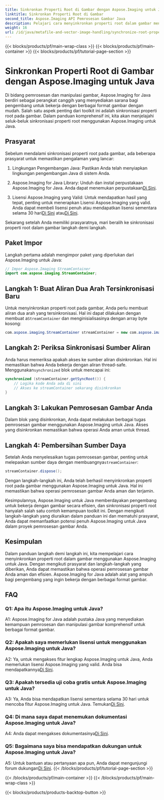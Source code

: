 ```yaml
---
title: Sinkronkan Properti Root di Gambar dengan Aspose.Imaging untuk Java
linktitle: Sinkronkan Properti Root di Gambar
second_title: Aspose.Imaging API Pemrosesan Gambar Java
description: Pelajari cara menyinkronkan properti root dalam gambar menggunakan Aspose.Imaging untuk Java. Pastikan pemrosesan gambar aman untuk thread dengan panduan langkah demi langkah ini.
weight: 16
url: /id/java/metafile-and-vector-image-handling/synchronize-root-property-in-images/
---
```


{{< blocks/products/pf/main-wrap-class >}}
{{< blocks/products/pf/main-container >}}
{{< blocks/products/pf/tutorial-page-section >}}

# Sinkronkan Properti Root di Gambar dengan Aspose.Imaging untuk Java

Di bidang pemrosesan dan manipulasi gambar, Aspose.Imaging for Java berdiri sebagai perangkat canggih yang menyediakan sarana bagi pengembang untuk bekerja dengan berbagai format gambar dengan mudah. Salah satu aspek penting dari toolkit ini adalah sinkronisasi properti root pada gambar. Dalam panduan komprehensif ini, kita akan menjelajahi seluk-beluk sinkronisasi properti root menggunakan Aspose.Imaging untuk Java.

## Prasyarat

Sebelum mendalami sinkronisasi properti root pada gambar, ada beberapa prasyarat untuk memastikan pengalaman yang lancar:

1. Lingkungan Pengembangan Java: Pastikan Anda telah menyiapkan lingkungan pengembangan Java di sistem Anda.

2.  Aspose.Imaging for Java Library: Unduh dan instal perpustakaan Aspose.Imaging for Java. Anda dapat menemukan perpustakaan[Di Sini](https://releases.aspose.com/imaging/java/).

3. Lisensi Aspose.Imaging yang Valid: Untuk mendapatkan hasil yang tepat, penting untuk menerapkan Lisensi Aspose.Imaging yang valid. Anda dapat membeli lisensi penuh atau mendapatkan lisensi sementara selama 30 hari[Di Sini](https://purchase.aspose.com/buy) atau[Di Sini](https://purchase.aspose.com/temporary-license/).

Sekarang setelah Anda memiliki prasyaratnya, mari beralih ke sinkronisasi properti root dalam gambar langkah demi langkah.

## Paket Impor

Langkah pertama adalah mengimpor paket yang diperlukan dari Aspose.Imaging untuk Java:

```java
// Impor Aspose.Imaging StreamContainer
import com.aspose.imaging.StreamContainer;
```

## Langkah 1: Buat Aliran Dua Arah Tersinkronisasi Baru

 Untuk menyinkronkan properti root pada gambar, Anda perlu membuat aliran dua arah yang tersinkronisasi. Hal ini dapat dilakukan dengan membuat a`StreamContainer` dan menginisialisasinya dengan array byte kosong:

```java
com.aspose.imaging.StreamContainer streamContainer = new com.aspose.imaging.StreamContainer(new java.io.ByteArrayInputStream(new byte[0]));
```

## Langkah 2: Periksa Sinkronisasi Sumber Aliran

 Anda harus memeriksa apakah akses ke sumber aliran disinkronkan. Hal ini memastikan bahwa Anda bekerja dengan aliran thread-safe. Menggunakan`synchronized` blok untuk mencapai ini:

```java
synchronized (streamContainer.getSyncRoot()) {
    // Logika kode Anda ada di sini
    // Akses ke streamContainer sekarang disinkronkan
}
```

## Langkah 3: Lakukan Pemrosesan Gambar Anda

Dalam blok yang disinkronkan, Anda dapat melakukan berbagai tugas pemrosesan gambar menggunakan Aspose.Imaging untuk Java. Akses yang disinkronkan memastikan bahwa operasi Anda aman untuk thread.

## Langkah 4: Pembersihan Sumber Daya

 Setelah Anda menyelesaikan tugas pemrosesan gambar, penting untuk melepaskan sumber daya dengan membuangnya`streamContainer`:

```java
streamContainer.dispose();
```

Dengan langkah-langkah ini, Anda telah berhasil menyinkronkan properti root pada gambar menggunakan Aspose.Imaging untuk Java. Hal ini memastikan bahwa operasi pemrosesan gambar Anda aman dan terjamin.

Kesimpulannya, Aspose.Imaging untuk Java memberdayakan pengembang untuk bekerja dengan gambar secara efisien, dan sinkronisasi properti root hanyalah salah satu contoh kemampuan toolkit ini. Dengan mengikuti langkah-langkah yang diuraikan dalam panduan ini dan mematuhi prasyarat, Anda dapat memanfaatkan potensi penuh Aspose.Imaging untuk Java dalam proyek pemrosesan gambar Anda.

## Kesimpulan

Dalam panduan langkah demi langkah ini, kita mempelajari cara menyinkronkan properti root dalam gambar menggunakan Aspose.Imaging untuk Java. Dengan mengikuti prasyarat dan langkah-langkah yang diberikan, Anda dapat memastikan bahwa operasi pemrosesan gambar Anda aman dan efisien. Aspose.Imaging for Java adalah alat yang ampuh bagi pengembang yang ingin bekerja dengan berbagai format gambar.

## FAQ

### Q1: Apa itu Aspose.Imaging untuk Java?

A1: Aspose.Imaging for Java adalah pustaka Java yang menyediakan kemampuan pemrosesan dan manipulasi gambar komprehensif untuk berbagai format gambar.

### Q2: Apakah saya memerlukan lisensi untuk menggunakan Aspose.Imaging untuk Java?

 A2: Ya, untuk mengakses fitur lengkap Aspose.Imaging untuk Java, Anda memerlukan lisensi Aspose.Imaging yang valid. Anda bisa mendapatkannya[Di Sini](https://purchase.aspose.com/buy).

### Q3: Apakah tersedia uji coba gratis untuk Aspose.Imaging untuk Java?

 A3: Ya, Anda bisa mendapatkan lisensi sementara selama 30 hari untuk mencoba fitur Aspose.Imaging untuk Java. Temukan[Di Sini](https://purchase.aspose.com/temporary-license/).

### Q4: Di mana saya dapat menemukan dokumentasi Aspose.Imaging untuk Java?

 A4: Anda dapat mengakses dokumentasinya[Di Sini](https://reference.aspose.com/imaging/java/).

### Q5: Bagaimana saya bisa mendapatkan dukungan untuk Aspose.Imaging untuk Java?

 A5: Untuk bantuan atau pertanyaan apa pun, Anda dapat mengunjungi forum dukungan[Di Sini](https://forum.aspose.com/).
{{< /blocks/products/pf/tutorial-page-section >}}

{{< /blocks/products/pf/main-container >}}
{{< /blocks/products/pf/main-wrap-class >}}

{{< blocks/products/products-backtop-button >}}
